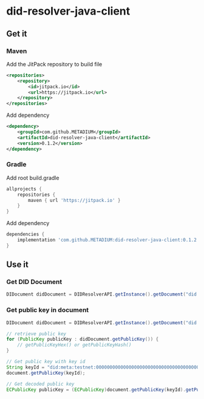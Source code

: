 # did-resolver-java-client

## Get it
### Maven
Add the JitPack repository to build file

```xml
<repositories>
    <repository>
        <id>jitpack.io</id>
        <url>https://jitpack.io</url>
    </repository>
</repositories>
```

Add dependency

```xml
<dependency>
    <groupId>com.github.METADIUM</groupId>
    <artifactId>did-resolver-java-client</artifactId>
    <version>0.1.2</version>
</dependency>
```
### Gradle
Add root build.gradle

```gradle
allprojects {
    repositories {
        maven { url 'https://jitpack.io' }
    }
}
```
Add dependency

```gradle
dependencies {
    implementation 'com.github.METADIUM:did-resolver-java-client:0.1.2'
}
```


## Use it

### Get DID Document
```java
DIDocument didDocument = DIDResolverAPI.getInstance().getDocument("did:meta:testnet000000000000000000000000000000000000000000000000000000000000054b");
```

### Get public key in document
```java
DIDocument didDocument = DIDResolverAPI.getInstance().getDocument("did:meta:testnet000000000000000000000000000000000000000000000000000000000000054b");

// retrieve public key
for (PublicKey publicKey : didDocument.getPublicKey()) {
	// getPublicKeyHex() or getPublicKeyHash()
}

// Get public key with key id
String keyId = "did:meta:testnet:000000000000000000000000000000000000000000000000000000000000054b#MetaManagementKey#cfd31afff25b2260ea15ef59f2d5d7dfe8c13511"
document.getPublicKey(keyId);

// Get decoded public key
ECPublicKey publicKey = (ECPublicKey)document.getPublicKey(keyId).getPublicKey();
```


